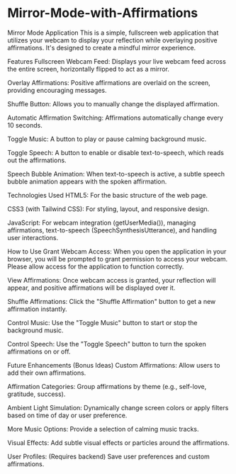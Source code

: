 # Mirror-Mode-with-Affirmations
Mirror Mode Application
This is a simple, fullscreen web application that utilizes your webcam to display your reflection while overlaying positive affirmations. It's designed to create a mindful mirror experience.

Features
Fullscreen Webcam Feed: Displays your live webcam feed across the entire screen, horizontally flipped to act as a mirror.

Overlay Affirmations: Positive affirmations are overlaid on the screen, providing encouraging messages.

Shuffle Button: Allows you to manually change the displayed affirmation.

Automatic Affirmation Switching: Affirmations automatically change every 10 seconds.

Toggle Music: A button to play or pause calming background music.

Toggle Speech: A button to enable or disable text-to-speech, which reads out the affirmations.

Speech Bubble Animation: When text-to-speech is active, a subtle speech bubble animation appears with the spoken affirmation.

Technologies Used
HTML5: For the basic structure of the web page.

CSS3 (with Tailwind CSS): For styling, layout, and responsive design.

JavaScript: For webcam integration (getUserMedia()), managing affirmations, text-to-speech (SpeechSynthesisUtterance), and handling user interactions.

How to Use
Grant Webcam Access: When you open the application in your browser, you will be prompted to grant permission to access your webcam. Please allow access for the application to function correctly.

View Affirmations: Once webcam access is granted, your reflection will appear, and positive affirmations will be displayed over it.

Shuffle Affirmations: Click the "Shuffle Affirmation" button to get a new affirmation instantly.

Control Music: Use the "Toggle Music" button to start or stop the background music.

Control Speech: Use the "Toggle Speech" button to turn the spoken affirmations on or off.

Future Enhancements (Bonus Ideas)
Custom Affirmations: Allow users to add their own affirmations.

Affirmation Categories: Group affirmations by theme (e.g., self-love, gratitude, success).

Ambient Light Simulation: Dynamically change screen colors or apply filters based on time of day or user preference.

More Music Options: Provide a selection of calming music tracks.

Visual Effects: Add subtle visual effects or particles around the affirmations.

User Profiles: (Requires backend) Save user preferences and custom affirmations.

